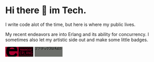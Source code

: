 # Hi there 👋 im Tech.

I write code alot of the time, but here is where my public lives.

My recent endeavors are into Erlang and its ability for concurrency. I sometimes also let my artistic side out and make
some little badges.

![Powered by Erlang](https://github.com/tech-6/tech-6/blob/main/Powered%20By%20Erlang.gif?raw=true)
![Digital Twin](https://github.com/tech-6/tech-6/blob/main/digital%20twin.gif?raw=true)


<!--
**tech-6/tech-6** is a ✨ _special_ ✨ repository because its `README.md` (this file) appears on your GitHub profile.

Here are some ideas to get you started:

- 🔭 I’m currently working on ...
- 🌱 I’m currently learning ...
- 👯 I’m looking to collaborate on ...
- 🤔 I’m looking for help with ...
- 💬 Ask me about ...
- 📫 How to reach me: ...
- 😄 Pronouns: ...
- ⚡ Fun fact: ...
-->

